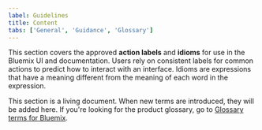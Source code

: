 ```yaml
---
label: Guidelines
title: Content
tabs: ['General', 'Guidance', 'Glossary']
---
```


<page-intro>This section covers the approved **action labels** and **idioms** for use in the Bluemix UI and documentation. Users rely on consistent labels for common actions to predict how to interact with an interface. Idioms are expressions that have a meaning different from the meaning of each word in the expression.</page-intro>

This section is a living document. When new terms are introduced, they will be added here. If you're looking for the product glossary, go to [Glossary terms for Bluemix](https://new-console.ng.bluemix.net/docs/overview/glossary/index.html).

<glossary></glossary>
